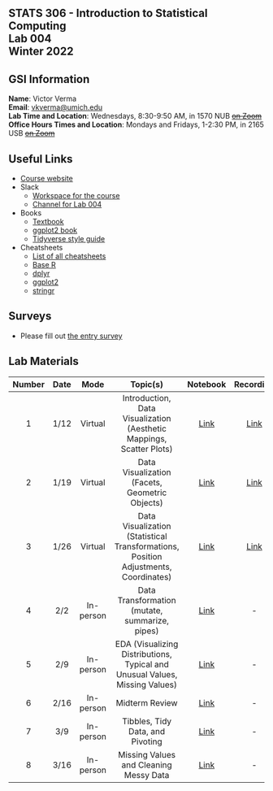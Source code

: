 ## STATS 306 - Introduction to Statistical Computing <br/> Lab 004 <br/> Winter 2022

## GSI Information

**Name**: Victor Verma  
**Email**: [vkverma@umich.edu](mailto:vkverma@umich.edu)  
**Lab Time and Location**: Wednesdays, 8:30-9:50 AM, in 1570 NUB ~~[on Zoom](https://umich.zoom.us/j/2885058951)~~   
**Office Hours Times and Location**: Mondays and Fridays, 1-2:30 PM, in 2165 USB ~~[on Zoom](https://umich.zoom.us/j/2885058951)~~

## Useful Links

- [Course website](https://ambujtewari.github.io/stats306-winter2022/)
- Slack
  - [Workspace for the course](https://um-wn22-stats306.slack.com/)
  - [Channel for Lab 004](https://um-wn22-stats306.slack.com/archives/C02TSSMH63D)
- Books
  - [Textbook](https://r4ds.had.co.nz)
  - [ggplot2 book](https://ggplot2-book.org)
  - [Tidyverse style guide](https://style.tidyverse.org/index.html)
- Cheatsheets
  - [List of all cheatsheets](https://www.rstudio.com/resources/cheatsheets/)
  - [Base R](https://github.com/rstudio/cheatsheets/blob/main/base-r.pdf)
  - [dplyr](https://github.com/rstudio/cheatsheets/blob/main/data-transformation.pdf)
  - [ggplot2](https://github.com/rstudio/cheatsheets/blob/main/data-visualization-2.1.pdf)
  - [stringr](https://github.com/rstudio/cheatsheets/blob/main/strings.pdf)

## Surveys

- Please fill out [the entry survey](https://docs.google.com/forms/d/e/1FAIpQLSda4btRsEvX7DyAfGwfnp58xoH9t87vrhkpX2FBl1HqTPlLxA/viewform?usp=pp_url)

## Lab Materials

| Number | Date | Mode | Topic(s) | Notebook | Recording | Solutions |
| :---: | :---: | :---: | :---: | :---: | :---: | :---: |
| 1 | 1/12 | Virtual | Introduction, Data Visualization (Aesthetic Mappings, Scatter Plots) | [Link](https://colab.research.google.com/drive/1Ci-xknZ15g4h3bKJZCO1fbDob79CGwmr?usp=sharing) | [Link](https://drive.google.com/file/d/17dfpmR5F_dVHjJItDgS9uqMNdsQNlCEC/view?usp=sharing) | [Link](https://colab.research.google.com/drive/1lIpq9At9XuX5oTk5WhE5uz8UpuUV8YIF?usp=sharing) |
| 2 | 1/19 | Virtual | Data Visualization (Facets, Geometric Objects) | [Link](https://colab.research.google.com/drive/1bvARveRWmSRjUpIaPNVYrDrRv7o7v62j?usp=sharing) | [Link](https://umich.zoom.us/rec/share/d7cxBBzW0J9-B4xNUgsShP9R2qKepARrUG6QHhsllgqmy9QRrw5HljMnrgz17pKh.0yX4NCteFbI4Nmjz) | [Link](https://colab.research.google.com/drive/1d63YeM-XsLS4lk0JWLsfsecpJMJyV8aj?usp=sharing) |
| 3 | 1/26 | Virtual | Data Visualization (Statistical Transformations, Position Adjustments, Coordinates) | [Link](https://colab.research.google.com/drive/1apvOe1z4BbLSOD7E2zUGt-9RzK_oHXIc?usp=sharing) | [Link](https://umich.zoom.us/rec/share/ZqpFq-VkcbRSBhW7Qj11Sxq4k0K3pDP6fJf04tyJy_jYQeIfc6Tuzo8aheiu9Vg.74obwpw0OkmlwLeO?startTime=1643203941000) | - |
| 4 | 2/2 | In-person | Data Transformation (mutate, summarize, pipes) | [Link](https://colab.research.google.com/drive/1YlAS4jBFlSkyI5OWoA2gWlE0u5N7sG3G?usp=sharing) | - | [Link](https://colab.research.google.com/drive/1gjNpXevYKKDVaz2b20pe3bCDwep4Lafv?usp=sharing) |
| 5 | 2/9 | In-person | EDA (Visualizing Distributions, Typical and Unusual Values, Missing Values) | [Link](https://colab.research.google.com/drive/1jZORrF4ocMl0SiuP0sBNE0Cjj849NQEO?usp=sharing) | - | [Link](https://colab.research.google.com/drive/1Q3QP7JfxB4pkN6mG1ZUyQkeNueTsJay-?usp=sharing) |
| 6 | 2/16 | In-person | Midterm Review | [Link](https://colab.research.google.com/drive/1FHwj6_CQ7U9OKii1ECqrVOR37ImFuUyP?usp=sharing) | - | [Link](https://colab.research.google.com/drive/1NLgVEc_zqxvVe8Dd-JL7n9vBvZGFdwJz?usp=sharing) |
| 7 | 3/9 | In-person | Tibbles, Tidy Data, and Pivoting | [Link](https://colab.research.google.com/drive/1efugEYgDuEq0i8PlRTV4nD6_9A2nDy2Y?usp=sharing) | - | [Link](https://colab.research.google.com/drive/1h6H0OfNJVUqFHAJR-TMYmJsfGzzYlR0P?usp=sharing) |
| 8 | 3/16 | In-person | Missing Values and Cleaning Messy Data | [Link](https://colab.research.google.com/drive/1KaTllGnkc6_ln9aOTxVjSAJnR7FkxEEX?usp=sharing) | - | [Link](https://colab.research.google.com/drive/1MEiqD38M183rcuOhOtqSkoV7mShD8HnP?usp=sharing) |
